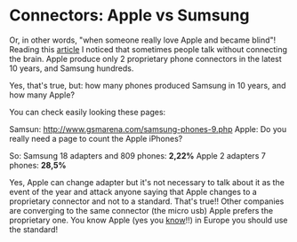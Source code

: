 # Connectors: Apple vs Sumsung

Or, in other words, "when someone really love Apple and became blind"!
Reading this <a href="http://www.cultofmac.com/190779/apple-vs-samsung-a-decade-of-proprietary-connectors-humor/" target="_blank">article</a> I noticed that sometimes people talk without connecting the brain. Apple produce only 2 proprietary phone connectors in the latest 10 years, and Samsung hundreds.

Yes, that's true, but: how many phones produced Samsung in 10 years, and how many Apple?

You can check easily looking these pages:

Samsun: <a href="http://www.gsmarena.com/samsung-phones-9.php" target="_blank">http://www.gsmarena.com/samsung-phones-9.php</a>
Apple: Do you really need a page to count the Apple iPhones?

So:
Samsung 18 adapters and 809 phones: <strong>2,22%</strong>
Apple 2 adapters 7 phones: <strong>28,5%</strong>

Yes, Apple can change adapter but it's not necessary to talk about it as the event of the year and attack anyone saying that Apple changes to a proprietary connector and not to a standard. That's true!! Other companies are converging to the same connector (the micro usb) Apple prefers the proprietary one. You know Apple (yes you <a href="http://www.melablog.it/post/32691/ladattatore-lightning-microusb-disponibile-solo-in-ue" target="_blank">know</a>!!) in Europe you should use the standard!

&nbsp;